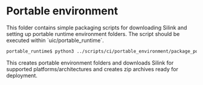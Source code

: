 # Portable environment

This folder contains simple packaging scripts for downloading Silink and setting up portable runtime environment folders. The script should be executed within ´uic/portable_runtime´.

```bash
portable_runtime$ python3 ../scripts/ci/portable_environment/package_portable_environments.py 
```

This creates portable environment folders and downloads Silink for supported platforms/architectures and creates zip archives ready for deployment.
